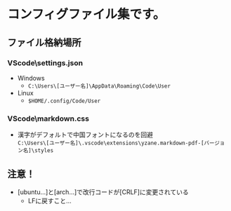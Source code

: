 #  コンフィグファイル集です。

## ファイル格納場所
### VScode\settings.json
  - Windows
    - `C:\Users\[ユーザー名]\AppData\Roaming\Code\User`
  - Linux
    - `$HOME/.config/Code/User`

### VScode\markdown.css
  - 漢字がデフォルトで中国フォントになるのを回避  
`C:\Users\[ユーザー名]\.vscode\extensions\yzane.markdown-pdf-[バージョン名]\styles`

## 注意！
  - [ubuntu...]と[arch...]で改行コードが[CRLF]に変更されている
    - LFに戻すこと...
